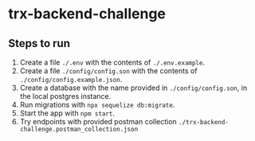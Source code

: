 # trx-backend-challenge

## Steps to run

1) Create a file ```./.env``` with the contents of ```./.env.example```.
2) Create a file ```./config/config.son``` with the contents of ```./config/config.example.json```.
3) Create a database with the name provided in ```./config/config.son```, in the local postgres instance.
4) Run migrations with ```npx sequelize db:migrate```.
5) Start the app with ```npm start```.
6) Try endpoints with provided postman collection ```./trx-backend-challenge.postman_collection.json```
